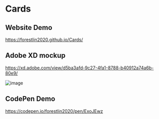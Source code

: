 

# Cards

## Website Demo

https://forestlin2020.github.io/Cards/

## Adobe XD mockup

https://xd.adobe.com/view/d5ba3afd-9c27-4fa1-8788-b40912a74a6b-80e9/

![image](https://user-images.githubusercontent.com/59840706/166406196-0ab88bed-0256-4c57-95e3-1165aa279382.png)

## CodePen Demo

https://codepen.io/forestlin2020/pen/ExoJEwz
